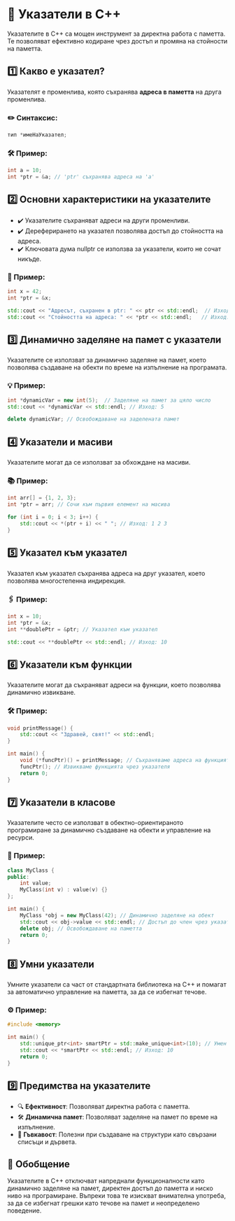 # 🔗 Указатели в C++

Указателите в C++ са мощен инструмент за директна работа с паметта. Те позволяват ефективно кодиране чрез достъп и промяна на стойности на паметта.


## 1️⃣ Какво е указател?

Указателят е променлива, която съхранява **адреса в паметта** на друга променлива.  

### ✏️ Синтаксис:
```cpp
тип *имеНаУказател;
```

### 🛠️ Пример:
```cpp
int a = 10;
int *ptr = &a; // 'ptr' съхранява адреса на 'a'
```


## 2️⃣ Основни характеристики на указателите

- ✔️ Указателите съхраняват адреси на други променливи.
- ✔️ Дереферирането на указател позволява достъп до стойността на адреса.
- ✔️ Ключовата дума nullptr се използва за указатели, които не сочат никъде.

### 📌 Пример:
```cpp
int x = 42;
int *ptr = &x;

std::cout << "Адресът, съхранен в ptr: " << ptr << std::endl;  // Изход: Адресът на 'x'
std::cout << "Стойността на адреса: " << *ptr << std::endl;   // Изход: 42
```


## 3️⃣ Динамично заделяне на памет с указатели

Указателите се използват за динамично заделяне на памет, което позволява създаване на обекти по време на изпълнение на програмата.

### 💡 Пример:
```cpp
int *dynamicVar = new int(5);  // Заделяне на памет за цяло число
std::cout << *dynamicVar << std::endl; // Изход: 5

delete dynamicVar; // Освобождаване на заделената памет
```


## 4️⃣ Указатели и масиви

Указателите могат да се използват за обхождане на масиви.

### 📚 Пример:
```cpp
int arr[] = {1, 2, 3};
int *ptr = arr; // Сочи към първия елемент на масива

for (int i = 0; i < 3; i++) {
    std::cout << *(ptr + i) << " "; // Изход: 1 2 3
}
```


## 5️⃣ Указател към указател

Указател към указател съхранява адреса на друг указател, което позволява многостепенна индирекция.

### 🖇️ Пример:
```cpp
int x = 10;
int *ptr = &x;
int **doublePtr = &ptr; // Указател към указател

std::cout << **doublePtr << std::endl; // Изход: 10
```


## 6️⃣ Указатели към функции

Указателите могат да съхраняват адреси на функции, което позволява динамично извикване.

### 🛠️ Пример:
```cpp
void printMessage() {
    std::cout << "Здравей, свят!" << std::endl;
}

int main() {
    void (*funcPtr)() = printMessage; // Съхраняваме адреса на функцията
    funcPtr(); // Извикваме функцията чрез указателя
    return 0;
}
```



## 7️⃣ Указатели в класове

Указателите често се използват в обектно-ориентираното програмиране за динамично създаване на обекти и управление на ресурси.

### 🧩 Пример:
```cpp
class MyClass {
public:
    int value;
    MyClass(int v) : value(v) {}
};

int main() {
    MyClass *obj = new MyClass(42); // Динамично заделяне на обект
    std::cout << obj->value << std::endl; // Достъп до член чрез указател
    delete obj; // Освобождаване на паметта
    return 0;
}
```

## 8️⃣ Умни указатели

Умните указатели са част от стандартната библиотека на C++ и помагат за автоматично управление на паметта, за да се избегнат течове.

### ⚙️ Пример:
```cpp
#include <memory>

int main() {
    std::unique_ptr<int> smartPtr = std::make_unique<int>(10); // Умен указател
    std::cout << *smartPtr << std::endl; // Изход: 10
    return 0;
}
```



## 9️⃣ Предимства на указателите

- 🔍 **Ефективност**: Позволяват директна работа с паметта.
- 🛠️ **Динамична памет**: Позволяват заделяне на памет по време на изпълнение.
- 🔗 **Гъвкавост**: Полезни при създаване на структури като свързани списъци и дървета.



## 📘 Обобщение

Указателите в C++ отключват напреднали функционалности като динамично заделяне на памет, директен достъп до паметта и ниско ниво на програмиране. Въпреки това те изискват внимателна употреба, за да се избегнат грешки като течове на памет и неопределено поведение.

